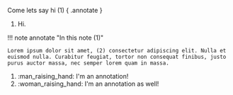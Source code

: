 Come lets say hi (1)
{ .annotate }

1. Hi.

!!! note annotate "In this note (1)"

    Lorem ipsum dolor sit amet, (2) consectetur adipiscing elit. Nulla et
    euismod nulla. Curabitur feugiat, tortor non consequat finibus, justo
    purus auctor massa, nec semper lorem quam in massa.

1. :man_raising_hand: I'm an annotation!
2. :woman_raising_hand: I'm an annotation as well!
